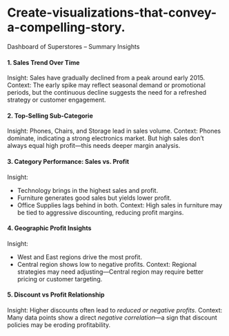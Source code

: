 # Create-visualizations-that-convey-a-compelling-story.
Dashboard of Superstores – Summary Insights

#### 1. Sales Trend Over Time
Insight: Sales have gradually declined from a peak around early 2015.
Context: The early spike may reflect seasonal demand or promotional periods, but the continuous decline suggests the need for a refreshed strategy or customer engagement.

#### 2. Top-Selling Sub-Categorie
Insight: Phones, Chairs, and Storage lead in sales volume.
Context: Phones dominate, indicating a strong electronics market. But high sales don’t always equal high profit—this needs deeper margin analysis.

#### 3. Category Performance: Sales vs. Profit
Insight:
- Technology brings in the highest sales and profit.
- Furniture generates good sales but yields lower profit.
- Office Supplies lags behind in both.
Context: High sales in furniture may be tied to aggressive discounting, reducing profit margins.

#### 4. Geographic Profit Insights
Insight:
- West and East regions drive the most profit.
- Central region shows low to negative profits.
Context: Regional strategies may need adjusting—Central region may require better pricing or customer targeting.

#### 5. Discount vs Profit Relationship
Insight: Higher discounts often lead to *reduced or negative profits*.
Context: Many data points show a direct *negative correlation*—a sign that discount policies may be eroding profitability.
